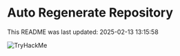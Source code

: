 # Auto Regenerate Repository

This README was last updated: 2025-02-13 13:15:58

 ![TryHackMe](https://tryhackme.com/badge/533634)